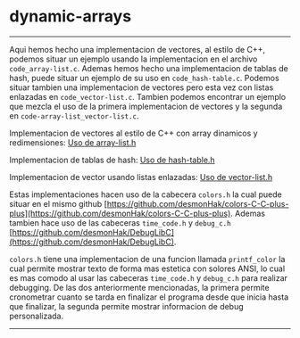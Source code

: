 # dynamic-arrays

----

Aqui hemos hecho una implementacion de vectores, al estilo de C++, podemos situar un ejemplo usando la implementacion en el archivo `code_array-list.c`. Ademas hemos hecho una implementacion de tablas de hash, puede situar un ejemplo de su uso en `code_hash-table.c`. Podemos situar tambien una implementacion de vectores pero esta vez con listas enlazadas en `code_vector-list.c`. Tambien podemos encontrar un ejemplo que mezcla el uso de la primera implementacion de vectores y la segunda en `code-array-list_vector-list.c`.

Implementacion de vectores al estilo de C++ con array dinamicos y redimensiones:
[Uso de array-list.h](./array-list.md)

Implementacion de tablas de hash:
[Uso de hash-table.h](./hash-table.md)

Implementacion de vector usando listas enlazadas:
[Uso de vector-list.h](./vector-list.md)

Estas implementaciones hacen uso de la cabecera `colors.h` la cual puede situar en el mismo github [https://github.com/desmonHak/colors-C-C-plus-plus](https://github.com/desmonHak/colors-C-C-plus-plus). Ademas tambien hace uso de las cabeceras `time_code.h` y `debug_c.h` [https://github.com/desmonHak/DebugLibC](https://github.com/desmonHak/DebugLibC).

`colors.h` tiene una implementacion de una funcion llamada `printf_color` la cual permite mostrar texto de forma mas estetica con solores ANSI, lo cual es mas comodo al usar las cabeceras `time_code.h` y `debug_c.h` para realizar debugging. De las dos anteriormente mencionadas, la primera permite cronometrar cuanto se tarda en finalizar el programa desde que inicia hasta que finalizar, la segunda permite mostrar informacion de debug personalizada.


----